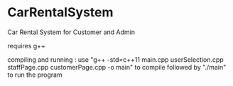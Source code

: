 # CarRentalSystem
Car Rental System for Customer and Admin

requires g++ 

compiling and running : 
use "g++ -std=c++11 main.cpp userSelection.cpp staffPage.cpp customerPage.cpp -o main" to compile
followed by "./main" to run the program














